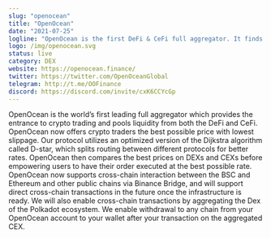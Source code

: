 ```yaml
---
slug: "openocean"
title: "OpenOcean"
date: "2021-07-25"
logline: "OpenOcean is the first DeFi & CeFi full aggregator. It finds the best price and lowest slippage for traders by applying a deeply optimized intelligent routing algorithm. As one-stop entrance, we have aggregated ETH, ETH Layer2, BSC, TRON and Solana."
logo: /img/openocean.svg
status: live
category: DEX
website: https://openocean.finance/
twitter: https://twitter.com/OpenOceanGlobal
telegram: http://t.me/OOFinance
discord: https://discord.com/invite/cxK6CCYcGp		
---
```


OpenOcean is the world’s first leading full aggregator which provides the entrance to crypto trading and pools liquidity from both the DeFi and CeFi. OpenOcean now offers crypto traders the best possible price with lowest slippage. Our protocol utilizes an optimized version of the Dijkstra algorithm called D-star, which splits routing between different protocols for better rates. OpenOcean then compares the best prices on DEXs and CEXs before empowering users to have their order executed at the best possible rate.
OpenOcean now supports cross-chain interaction between the BSC and Ethereum and other public chains via Binance Bridge, and will support direct cross-chain transactions in the future once the infrastructure is ready. We will also enable cross-chain transactions by aggregating the Dex of the Polkadot ecosystem. We enable withdrawal to any chain from your OpenOcean account to your wallet after your transaction on the aggregated CEX.